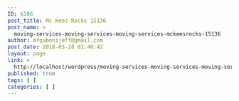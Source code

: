 ```yaml
---
ID: 6106
post_title: Mc Kees Rocks 15136
post_name: >
  moving-services-moving-services-moving-services-mckeesrocks-15136
author: mrgabonijeff@gmail.com
post_date: 2018-03-28 01:46:42
layout: page
link: >
  http://localhost/wordpress/moving-services-moving-services-moving-services-mckeesrocks-15136/
published: true
tags: [ ]
categories: [ ]
---
```

